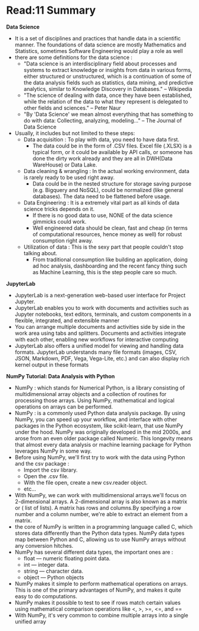 # **Read:11 Summary**

**Data Science**

- It is a set of disciplines and practices that handle data in a scientific manner. The foundations of data science are mostly Mathematics and Statistics, sometimes Software Engineering would play a role as well
- there are some definitions for the data science :
  - "Data science is an interdisciplinary field about processes and systems to extract knowledge or insights from data in various forms, either structured or unstructured, which is a continuation of some of the data analysis fields such as statistics, data mining, and predictive analytics, similar to Knowledge Discovery in Databases." – Wikipedia
  - "The science of dealing with data, once they have been established, while the relation of the data to what they represent is delegated to other fields and sciences." – Peter Naur
  - "By 'Data Science' we mean almost everything that has something to do with data: Collecting, analyzing, modeling…" – The Journal of Data Science
- Usually, it includes but not limited to these steps:
  - Data acquisition : To play with data, you need to have data first.
    - The data could be in the form of .CSV files. Excel file (.XLSX) is a typical form, or it could be available by API calls, or someone has done the dirty work already and they are all in DWH(Data WareHouse) or Data Lake.
  - Data cleaning & wrangling : In the actual working environment, data is rarely ready to be used right away.
    - Data could be in the nested structure for storage saving purpose (e.g. Bigquery and NoSQL), could be normalized (like general databases). The data need to be flattened before usage.
  - Data Engineering : It is a extremely vital part as all kinds of data science tricks depends on it.
    - If there is no good data to use, NONE of the data science gimmicks could work.
    - Well engineered data should be clean, fast and cheap (in terms of computational resources, hence money as well) for robust consumption right away.
  - Utilization of data : This is the sexy part that people couldn't stop talking about.
    - From traditional consumption like building an application, doing ad hoc analysis, dashboarding and the recent fancy thing such as Machine Learning, this is the step people care so much.


**JupyterLab**

- JupyterLab is a next-generation web-based user interface for Project Jupyter.
- JupyterLab enables you to work with documents and activities such as Jupyter notebooks, text editors, terminals, and custom components in a flexible, integrated, and extensible manner
- You can arrange multiple documents and activities side by side in the work area using tabs and splitters. Documents and activities integrate with each other, enabling new workflows for interactive computing
- JupyterLab also offers a unified model for viewing and handling data formats. JupyterLab understands many file formats (images, CSV, JSON, Markdown, PDF, Vega, Vega-Lite, etc.) and can also display rich kernel output in these formats


**NumPy Tutorial: Data Analysis with Python**

- NumPy : which stands for Numerical Python, is a library consisting of multidimensional array objects and a collection of routines for processing those arrays. Using NumPy, mathematical and logical operations on arrays can be performed.
- NumPy : is a commonly used Python data analysis package. By using NumPy, you can speed up your workflow, and interface with other packages in the Python ecosystem, like scikit-learn, that use NumPy under the hood. NumPy was originally developed in the mid 2000s, and arose from an even older package called Numeric. This longevity means that almost every data analysis or machine learning package for Python leverages NumPy in some way.
- Before using NumPy, we'll first try to work with the data using Python and the csv package :
  - Import the csv library.
  - Open the .csv file.
  - With the file open, create a new csv.reader object.
  - etc...
- With NumPy, we can work with multidimensional arrays.we'll focus on 2-dimensional arrays. A 2-dimensional array is also known as a matrix or ( list of lists). A matrix has rows and columns.By specifying a row number and a column number, we're able to extract an element from a matrix.
- the core of NumPy is written in a programming language called C, which stores data differently than the Python data types. NumPy data types map between Python and C, allowing us to use NumPy arrays without any conversion hitches.
- NumPy has several different data types, the important ones are :
  - float — numeric floating point data.
  - int — integer data.
  - string — character data.
  - object — Python objects
- NumPy makes it simple to perform mathematical operations on arrays. This is one of the primary advantages of NumPy, and makes it quite easy to do computations.
- NumPy makes it possible to test to see if rows match certain values using mathematical comparison operations like \<, \>, \>=, \<=, and ==
- With NumPy, it's very common to combine multiple arrays into a single unified array